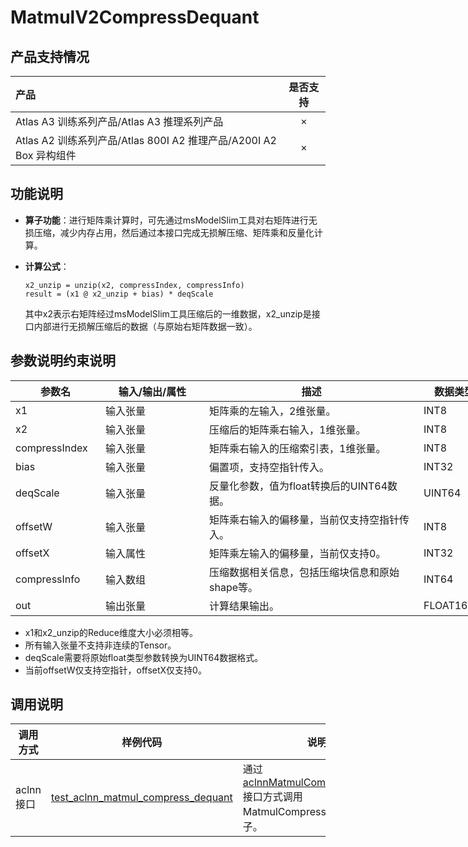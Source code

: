 # MatmulV2CompressDequant

## 产品支持情况

| 产品                                                         | 是否支持 |
| :----------------------------------------------------------- | :------: |
| <term>Atlas A3 训练系列产品/Atlas A3 推理系列产品</term>     |    ×     |
| <term>Atlas A2 训练系列产品/Atlas 800I A2 推理产品/A200I A2 Box 异构组件</term> |    ×     |

## 功能说明

- **算子功能**：进行矩阵乘计算时，可先通过msModelSlim工具对右矩阵进行无损压缩，减少内存占用，然后通过本接口完成无损解压缩、矩阵乘和反量化计算。
- **计算公式**：
  
  ```
  x2_unzip = unzip(x2, compressIndex, compressInfo)
  result = (x1 @ x2_unzip + bias) * deqScale
  ```
  其中x2表示右矩阵经过msModelSlim工具压缩后的一维数据，x2_unzip是接口内部进行无损解压缩后的数据（与原始右矩阵数据一致）。

## 参数说明约束说明

<table style="undefined;table-layout: fixed; width: 869px"><colgroup>
<col style="width: 144px">
<col style="width: 166px">
<col style="width: 343px">
<col style="width: 114px">
<col style="width: 102px">
</colgroup>
<thead>
  <tr>
    <th>参数名</th>
    <th>输入/输出/属性</th>
    <th>描述</th>
    <th>数据类型</th>
    <th>数据格式</th>
  </tr></thead>
<tbody>
  <tr>
    <td>x1</td>
    <td>输入张量</td>
    <td>矩阵乘的左输入，2维张量。</td>
    <td>INT8</td>
    <td>ND</td>
  </tr>
  <tr>
    <td>x2</td>
    <td>输入张量</td>
    <td>压缩后的矩阵乘右输入，1维张量。</td>
    <td>INT8</td>
    <td>ND</td>
  </tr>
  <tr>
    <td>compressIndex</td>
    <td>输入张量</td>
    <td>矩阵乘右输入的压缩索引表，1维张量。</td>
    <td>INT8</td>
    <td>ND</td>
  </tr>
  <tr>
    <td>bias</td>
    <td>输入张量</td>
    <td>偏置项，支持空指针传入。</td>
    <td>INT32</td>
    <td>ND</td>
  </tr>
  <tr>
    <td>deqScale</td>
    <td>输入张量</td>
    <td>反量化参数，值为float转换后的UINT64数据。</td>
    <td>UINT64</td>
    <td>ND</td>
  </tr>
  <tr>
    <td>offsetW</td>
    <td>输入张量</td>
    <td>矩阵乘右输入的偏移量，当前仅支持空指针传入。</td>
    <td>INT8</td>
    <td>ND</td>
  </tr>
  <tr>
    <td>offsetX</td>
    <td>输入属性</td>
    <td>矩阵乘左输入的偏移量，当前仅支持0。</td>
    <td>INT32</td>
    <td>-</td>
  </tr>
  <tr>
    <td>compressInfo</td>
    <td>输入数组</td>
    <td>压缩数据相关信息，包括压缩块信息和原始shape等。</td>
    <td>INT64</td>
    <td>-</td>
  </tr>
  <tr>
    <td>out</td>
    <td>输出张量</td>
    <td>计算结果输出。</td>
    <td>FLOAT16</td>
    <td>ND</td>
  </tr>
</tbody></table>

- x1和x2_unzip的Reduce维度大小必须相等。
- 所有输入张量不支持非连续的Tensor。
- deqScale需要将原始float类型参数转换为UINT64数据格式。
- 当前offsetW仅支持空指针，offsetX仅支持0。

## 调用说明

| 调用方式  | 样例代码                                                     | 说明                                                         |
| --------- | ------------------------------------------------------------ | ------------------------------------------------------------ |
| aclnn接口 | [test_aclnn_matmul_compress_dequant](./examples/test_aclnn_matmul_compress_dequant.cpp) | 通过[aclnnMatmulCompressDequant](docs/aclnnMatmulCompressDequant.md)接口方式调用MatmulCompressDequant算子。 |
